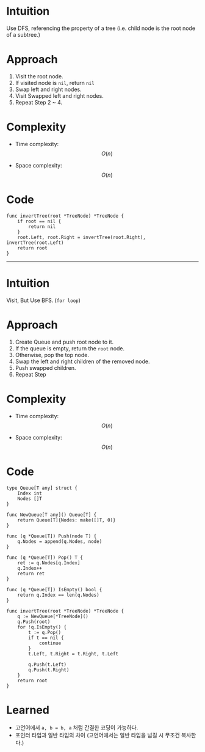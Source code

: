 # Intuition
<!-- Describe your first thoughts on how to solve this problem. -->
Use DFS, referencing the property of a tree (i.e. child node is the root node of a subtree.)
# Approach
<!-- Describe your approach to solving the problem. -->
1. Visit the root node.
2. If visited node is `nil`, return `nil`
3. Swap left and right nodes.
4. Visit Swapped left and right nodes.
5. Repeat Step 2 ~ 4.
# Complexity
- Time complexity: $$O(n)$$
<!-- Add your time complexity here, e.g. $$O(n)$$ -->

- Space complexity: $$O(n)$$
<!-- Add your space complexity here, e.g. $$O(n)$$ -->

# Code
```
func invertTree(root *TreeNode) *TreeNode {
    if root == nil {
        return nil
    }
    root.Left, root.Right = invertTree(root.Right), invertTree(root.Left)
    return root
}
```
- - -
# Intuition
<!-- Describe your first thoughts on how to solve this problem. -->
Visit, But Use BFS. (`for loop`)
# Approach
<!-- Describe your approach to solving the problem. -->
1. Create Queue and push root node to it.
2. If the queue is empty, return the `root` node.
3. Otherwise, pop the top node.
4. Swap the left and right children of the removed node.
5. Push swapped children.
4. Repeat Step
# Complexity
- Time complexity: $$O(n)$$
<!-- Add your time complexity here, e.g. $$O(n)$$ -->

- Space complexity: $$O(n)$$
<!-- Add your space complexity here, e.g. $$O(n)$$ -->

# Code
```
type Queue[T any] struct {
    Index int
    Nodes []T
}

func NewQueue[T any]() Queue[T] {
    return Queue[T]{Nodes: make([]T, 0)}
}

func (q *Queue[T]) Push(node T) {
    q.Nodes = append(q.Nodes, node)    
}

func (q *Queue[T]) Pop() T {
    ret := q.Nodes[q.Index]
    q.Index++
    return ret
}

func (q *Queue[T]) IsEmpty() bool {
    return q.Index == len(q.Nodes)
}

func invertTree(root *TreeNode) *TreeNode {
    q := NewQueue[*TreeNode]()
    q.Push(root)
    for !q.IsEmpty() {
        t := q.Pop()
        if t == nil {
            continue
        }
        t.Left, t.Right = t.Right, t.Left
        
        q.Push(t.Left)
        q.Push(t.Right)
    }
    return root
}
```

# Learned
- 고언어에서 `a, b = b, a` 처럼 간결한 코딩이 가능하다.
- 포인터 타입과 일반 타입의 차이 (고언어에서는 일반 타입을 넘길 시 무조건 복사한다.)